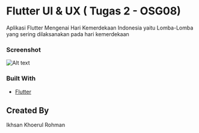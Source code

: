 # Flutter UI & UX ( Tugas 2 - OSG08)

Aplikasi Flutter Mengenai Hari Kemerdekaan Indonesia yaitu Lomba-Lomba yang sering dilaksanakan pada hari kemerdekaan

### Screenshot
![Alt text](images/Screenshot_2019-11-22-05-08-54-484_com.example.submission_2)

### Built With
- [Flutter](https://flutter.dev)

## Created By
Ikhsan Khoerul Rohman
